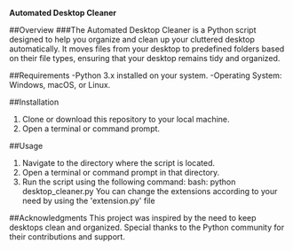 **Automated Desktop Cleaner**

##Overview
###The Automated Desktop Cleaner is a Python script designed to help you organize and clean up your cluttered desktop automatically. It moves files from your desktop to predefined folders based on their file types, ensuring that your desktop remains tidy and organized.

##Requirements
-Python 3.x installed on your system.
-Operating System: Windows, macOS, or Linux.

##Installation
1. Clone or download this repository to your local machine.
2. Open a terminal or command prompt.

##Usage
1. Navigate to the directory where the script is located.
2. Open a terminal or command prompt in that directory.
3. Run the script using the following command:
   bash:
   python desktop_cleaner.py
You can change the extensions according to your need by using the 'extension.py' file

##Acknowledgments
This project was inspired by the need to keep desktops clean and organized. Special thanks to the Python community for their contributions and support.
	 
